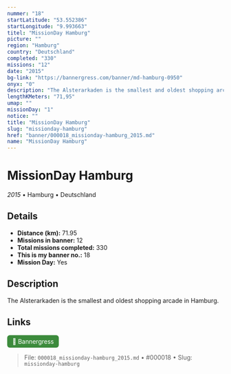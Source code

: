 ```yaml
---
nummer: "18"
startLatitude: "53.552386"
startLongitude: "9.993663"
titel: "MissionDay Hamburg"
picture: ""
region: "Hamburg"
country: "Deutschland"
completed: "330"
missions: "12"
date: "2015"
bg-link: "https://bannergress.com/banner/md-hamburg-0950"
onyx: "0"
description: "The Alsterarkaden is the smallest and oldest shopping arcade in Hamburg."
lengthKMeters: "71,95"
umap: ""
missionDay: "1"
notice: ""
title: "MissionDay Hamburg"
slug: "missionday-hamburg"
href: "banner/000018_missionday-hamburg_2015.md"
name: "MissionDay Hamburg"
---
```

# MissionDay Hamburg

*2015* • Hamburg • Deutschland





## Details
- **Distance (km):** 71.95
- **Missions in banner:** 12
- **Total missions completed:** 330
- **This is my banner no.:** 18
- **Mission Day:** Yes


## Description
The Alsterarkaden is the smallest and oldest shopping arcade in Hamburg.



## Links
<a href="https://bannergress.com/banner/md-hamburg-0950" target="_blank" style="display:inline-block;margin-right:8px;padding:6px 12px;background:#3c8b3c;color:#fff;text-decoration:none;border-radius:6px;">🔗 Bannergress</a>



> File: `000018_missionday-hamburg_2015.md` • #000018 • Slug: `missionday-hamburg`
